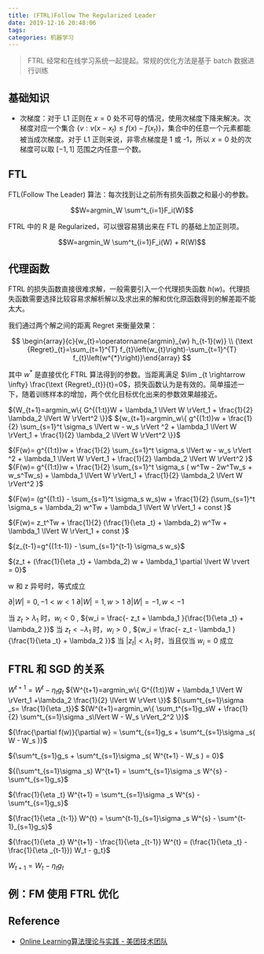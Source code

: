 ```yaml
---
title: (FTRL)Follow The Regularized Leader
date: 2019-12-16 20:48:06
tags: 
categories: 机器学习
---
```


> FTRL 经常和在线学习系统一起提起。常规的优化方法是基于 batch 数据进行训练



## 基础知识

- 次梯度：对于 L1 正则在 $x=0$ 处不可导的情况，使用次梯度下降来解决。次梯度对应一个集合 $\{v: v(x-x_t) \le f(x)-f(x_t)\}$，集合中的任意一个元素都能被当成次梯度。对于 L1 正则来说，非零点梯度是 1 或 -1，所以 $x=0$ 处的次梯度可以取 $[-1, 1]$ 范围之内任意一个数。

## FTL

FTL(Follow The Leader) 算法：每次找到让之前所有损失函数之和最小的参数。

$$W=argmin_W \sum^t_{i=1}F_i(W)$$

FTRL 中的 R 是 Regularized，可以很容易猜出来在 FTL 的基础上加正则项。

$$W=argmin_W \sum^t_{i=1}F_i(W) + R(W)$$


## 代理函数

FTRL 的损失函数直接很难求解，一般需要引入一个代理损失函数 $h(w)$。代理损失函数需要选择比较容易求解析解以及求出来的解和优化原函数得到的解差距不能太大。

我们通过两个解之间的距离 Regret 来衡量效果：

$$
\begin{array}{c}{w_{t}=\operatorname{argmin}_{w} h_{t-1}(w)} \\ {\text {Regret}_{t}=\sum_{t=1}^{T} f_{t}\left(w_{t}\right)-\sum_{t=1}^{T} f_{t}\left(w^{*}\right)}\end{array}
$$

其中 $w^{*}$ 是直接优化 FTRL 算法得到的参数。当距离满足 $\lim _{t \rightarrow \infty} \frac{\text {Regret}_{t}}{t}=0$，损失函数认为是有效的。简单描述一下，随着训练样本的增加，两个优化目标优化出来的参数效果越接近。


${W_{t+1}=argmin_w\{ G^{(1:t)}W + \lambda_1 \lVert W \rVert_1 + \frac{1}{2} \lambda_2 \lVert W \rVert^2 \}}$
${w_{t+1}=argmin_w\{ g^{(1:t)}w + \frac{1}{2} \sum_{s=1}^t \sigma_s \lVert w - w_s \rVert ^2   + \lambda_1 \lVert W \rVert_1 + \frac{1}{2} \lambda_2 \lVert W \rVert^2 \}}$

${F(w)=  g^{(1:t)}w + \frac{1}{2} \sum_{s=1}^t \sigma_s \lVert w - w_s \rVert ^2   + \lambda_1 \lVert W \rVert_1 + \frac{1}{2} \lambda_2 \lVert W \rVert^2 }$
${F(w)=  g^{(1:t)}w + \frac{1}{2} \sum_{s=1}^t \sigma_s ( w^Tw - 2w^Tw_s + w_s^Tw_s)   + \lambda_1 \lVert W \rVert_1 + \frac{1}{2} \lambda_2 \lVert W \rVert^2 }$

${F(w)=  (g^{(1:t)} - \sum_{s=1}^t \sigma_s w_s)w + \frac{1}{2} (\sum_{s=1}^t \sigma_s + \lambda_2) w^Tw   + \lambda_1 \lVert W \rVert_1 + const }$

${F(w)=  z_t^Tw + \frac{1}{2} (\frac{1}{\eta _t} + \lambda_2) w^Tw   + \lambda_1 \lVert W \rVert_1 + const }$

${z_{t-1}=g^{(1:t-1)} - \sum_{s=1}^{t-1} \sigma_s w_s}$

${z_t + (\frac{1}{\eta _t} + \lambda_2) w + \lambda_1 \partial \lvert W \rvert = 0}$

w  和 z 异号时，等式成立

${\partial \lvert W \rvert = 0, -1 < w < 1}$
${\partial \lvert W \rvert = 1,  w > 1}$
${\partial \lvert W \rvert = -1, w < -1}$

当 ${  z_t  > \lambda_1}$ 时，${w_i < 0}$ , ${w_i = \frac{- z_t + \lambda_1 }{\frac{1}{\eta _t} + \lambda_2 }}$
当 ${  z_t < - \lambda_1}$ 时，${w_i > 0}$ , ${w_i = \frac{- z_t - \lambda_1 }{\frac{1}{\eta _t} + \lambda_2 }}$
当 ${ \lvert z_t \rvert < \lambda_1}$ 时，当且仅当 ${w_i=0}$ 成立

## FTRL 和 SGD 的关系

${W^{t+1}=W^t - \eta _tg_t}$
${W^{t+1}=argmin_w\{ G^{(1:t)}W + \lambda_1 \lVert W \rVert_1 +\lambda_2 \frac{1}{2} \lVert W \rVert \}}$
${\sum^t_{s=1}\sigma _s= \frac{1}{\eta _t}}$
${W^{t+1}=argmin_w\{ \sum_t^{s=1}g_sW + \frac{1}{2} \sum^t_{s=1}\sigma _s\lVert W - W_s \rVert_2^2 \}}$

${\frac{\partial f(w)}{\partial w} = \sum^t_{s=1}g_s +  \sum^t_{s=1}\sigma _s( W - W_s )}$

${\sum^t_{s=1}g_s +  \sum^t_{s=1}\sigma _s( W^{t+1} - W_s ) = 0}$

${(\sum^t_{s=1}\sigma _s) W^{t+1} = \sum^t_{s=1}\sigma _s W^{s} -  \sum^t_{s=1}g_s}$

${\frac{1}{\eta _t} W^{t+1} = \sum^t_{s=1}\sigma _s W^{s} -  \sum^t_{s=1}g_s}$

${\frac{1}{\eta _{t-1}} W^{t} = \sum^{t-1}_{s=1}\sigma _s W^{s} -  \sum^{t-1}_{s=1}g_s}$

${\frac{1}{\eta _t} W^{t+1} - \frac{1}{\eta _{t-1}} W^{t} = (\frac{1}{\eta _t} - \frac{1}{\eta _{t-1}}) W_t - g_t}$

 ${W_{t+1} = W_t - \eta_t g_t}$


## 例：FM 使用 FTRL 优化

## Reference

- [Online Learning算法理论与实践 - 美团技术团队](https://tech.meituan.com/2016/04/21/online-learning.html)

